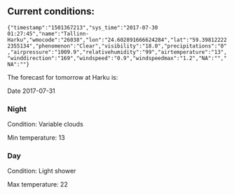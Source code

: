 ## Current conditions: 
 ``` {"timestamp":"1501367213","sys_time":"2017-07-30 01:27:45","name":"Tallinn-Harku","wmocode":"26038","lon":"24.602891666624284","lat":"59.398122222355134","phenomenon":"Clear","visibility":"18.0","precipitations":"0","airpressure":"1009.9","relativehumidity":"99","airtemperature":"13","winddirection":"169","windspeed":"0.9","windspeedmax":"1.2","NA":"","NA":""} ```

 The forecast for tomorrow at Harku is: 

Date 2017-07-31 

### Night 

Condition: Variable clouds 

Min temperature: 13 

### Day 

Condition: Light shower 

Max temperature: 22 

